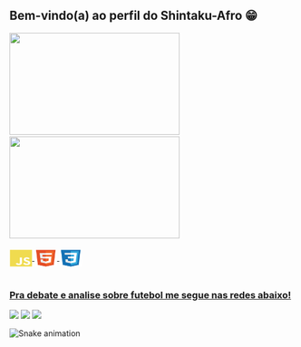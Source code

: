 ## Bem-vindo(a) ao perfil do Shintaku-Afro 😁

 <div>
   <a href="https://www.palmeiras.com.br">
   <img height="180em" width="300" src="https://classic.exame.com/wp-content/uploads/2016/09/size_960_16_9_nova_arena_allianz_palmeiras5.jpg?quality=70&strip=info&w=960" =/>
 </a>
  <a href="https://www.instagram.com/p/Cov0XdctXSO/">
    <img height="180em" width="300" src="https://www.ofutebolero.com.br/__export/1622067858611/sites/elfutboleromx/img/2021/05/26/abel-ferreira-palmeiras-delfin-libertadores-02-12-2020_10f8ssrd1v0o51iced9fmnfiho.jpg_1720385577.jpg"/>

</div>
<div style="display: inline_block"><br>
  <img align="center" alt="Js" height="30" width="40" src="https://raw.githubusercontent.com/devicons/devicon/master/icons/javascript/javascript-plain.svg">
  <img align="center" alt="HTML" height="30" width="40" src="https://raw.githubusercontent.com/devicons/devicon/master/icons/html5/html5-original.svg">
  <img align="center" alt="CSS" height="30" width="40" src="https://raw.githubusercontent.com/devicons/devicon/master/icons/css3/css3-original.svg">
</div>
 
 <br>
 
  ### Pra debate e analise sobre futebol me segue nas redes abaixo!
 
<div> 
  <a href="https://www.youtube.com/shintakusep-welington" target="_blank"><img src="https://img.shields.io/badge/YouTube-FF0000?style=for-the-badge&logo=youtube&logoColor=white" target="_blank"></a>
  <a href="https://instagram.com/shintakusep-welington" target="_blank"><img src="https://img.shields.io/badge/-Instagram-%23E4405F?style=for-the-badge&logo=instagram&logoColor=white" target="_blank"></a>
  <a href = "mailto:shintakusep@gmail.com"><img src="https://img.shields.io/badge/-Gmail-%23333?style=for-the-badge&logo=gmail&logoColor=white" target="_blank"></a>
  
 
  ![Snake animation](https://github.com/shintakusep-welington/shintakusep-welington/blob/output/github-contribution-grid-snake.svg)

</div>
